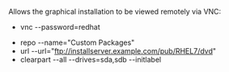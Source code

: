 Allows the graphical installation to be viewed remotely via VNC:
+ vnc --password=redhat
* repo --name="Custom Packages"
* url --url="ftp://installserver.example.com/pub/RHEL7/dvd"
* clearpart --all --drives=sda,sdb --initlabel
